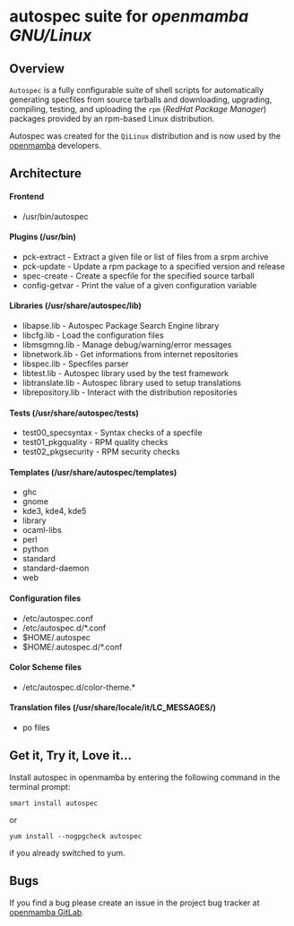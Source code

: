 autospec suite for *openmamba GNU/Linux*
========================================

## Overview

`Autospec` is a fully configurable suite of shell scripts for automatically generating specfiles from source tarballs and
downloading, upgrading, compiling, testing, and uploading the `rpm` (*RedHat Package Manager*) packages provided by an
rpm-based Linux distribution.

Autospec was created for the `QiLinux` distribution and is now used by the [openmamba](http://www.openmamba.org) developers.

## Architecture

#### Frontend
 * /usr/bin/autospec

#### Plugins (/usr/bin)
 * pck-extract - Extract a given file or list of files from a srpm archive
 * pck-update - Update a rpm package to a specified version and release
 * spec-create - Create a specfile for the specified source tarball
 * config-getvar - Print the value of a given configuration variable

#### Libraries (/usr/share/autospec/lib)
 * libapse.lib - Autospec Package Search Engine library
 * libcfg.lib - Load the configuration files
 * libmsgmng.lib - Manage debug/warning/error messages
 * libnetwork.lib - Get informations from internet repositories
 * libspec.lib - Specfiles parser
 * libtest.lib - Autospec library used by the test framework
 * libtranslate.lib - Autospec library used to setup translations
 * librepository.lib - Interact with the distribution repositories

#### Tests (/usr/share/autospec/tests)
 * test00_specsyntax - Syntax checks of a specfile
 * test01_pkgquality - RPM quality checks
 * test02_pkgsecurity - RPM security checks

#### Templates (/usr/share/autospec/templates)
 * ghc
 * gnome
 * kde3, kde4, kde5
 * library
 * ocaml-libs
 * perl
 * python
 * standard
 * standard-daemon
 * web

#### Configuration files
 * /etc/autospec.conf
 * /etc/autospec.d/*.conf
 * $HOME/.autospec
 * $HOME/.autospec.d/*.conf

#### Color Scheme files
 * /etc/autospec.d/color-theme.*

#### Translation files (/usr/share/locale/it/LC_MESSAGES/)
 * po files

## Get it, Try it, Love it...

Install autospec in openmamba by entering the following command in the terminal prompt:

    smart install autospec

or

    yum install --nogpgcheck autospec

if you already switched to yum.

## Bugs

If you find a bug please create an issue in the project bug tracker at
[openmamba GitLab](https://gitlab.mambasoft.it/openmamba/autospec/issues).
